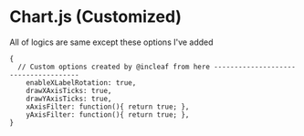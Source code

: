 # Chart.js (Customized)

All of logics are same except these options I've added
```javscript
{
  // Custom options created by @incleaf from here -------------------------------------
	enableXLabelRotation: true,
	drawXAxisTicks: true,
	drawYAxisTicks: true,
	xAxisFilter: function(){ return true; },
	yAxisFilter: function(){ return true; },
}
```
